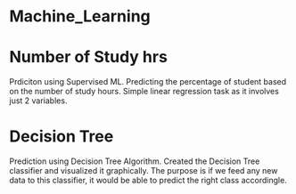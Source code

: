 # Machine_Learning

# Number of Study hrs
Prdiciton using Supervised ML.
Predicting the percentage of student based on the number of study hours.
Simple linear regression task as it involves just 2 variables.

# Decision Tree
Prediction using Decision Tree Algorithm.
Created the Decision Tree classifier and visualized it graphically.
The purpose is if we feed any new data to this classifier, it would be able to predict the right class accordingle.
